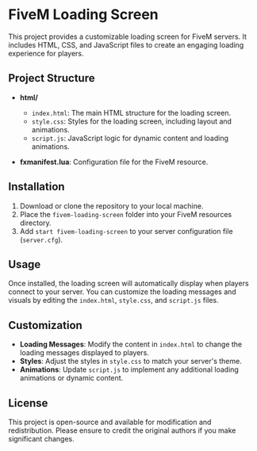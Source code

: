 # FiveM Loading Screen

This project provides a customizable loading screen for FiveM servers. It includes HTML, CSS, and JavaScript files to create an engaging loading experience for players.

## Project Structure

- **html/**
  - `index.html`: The main HTML structure for the loading screen.
  - `style.css`: Styles for the loading screen, including layout and animations.
  - `script.js`: JavaScript logic for dynamic content and loading animations.

- **fxmanifest.lua**: Configuration file for the FiveM resource.

## Installation

1. Download or clone the repository to your local machine.
2. Place the `fivem-loading-screen` folder into your FiveM resources directory.
3. Add `start fivem-loading-screen` to your server configuration file (`server.cfg`).

## Usage

Once installed, the loading screen will automatically display when players connect to your server. You can customize the loading messages and visuals by editing the `index.html`, `style.css`, and `script.js` files.

## Customization

- **Loading Messages**: Modify the content in `index.html` to change the loading messages displayed to players.
- **Styles**: Adjust the styles in `style.css` to match your server's theme.
- **Animations**: Update `script.js` to implement any additional loading animations or dynamic content.

## License

This project is open-source and available for modification and redistribution. Please ensure to credit the original authors if you make significant changes.